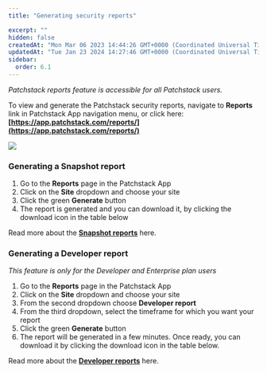 ```yaml
---
title: "Generating security reports"

excerpt: ""
hidden: false
createdAt: "Mon Mar 06 2023 14:44:26 GMT+0000 (Coordinated Universal Time)"
updatedAt: "Tue Jan 23 2024 14:27:46 GMT+0000 (Coordinated Universal Time)"
sidebar:
  order: 6.1
---
```

_Patchstack reports feature is accessible for all Patchstack users._

To view and generate the Patchstack security reports, navigate to **Reports** link in Patchstack App navigation menu, or click here: 
**[https://app.patchstack.com/reports/](https://app.patchstack.com/reports/)**

![](@images/patchstack-reports.png)

### Generating a Snapshot report

1. Go to the **Reports** page in the Patchstack App
2. Click on the **Site** dropdown and choose your site
3. Click the green **Generate** button
4. The report is generated and you can download it, by clicking the download icon in the table below

Read more about the **[Snapshot reports](/patchstack-app/reports/snapshot-report/)** here.

### Generating a Developer report

_This feature is only for the Developer and Enterprise plan users_

1. Go to the **Reports** page in the Patchstack App
2. Click on the **Site** dropdown and choose your site
3. From the second dropdown choose **Developer report**
4. From the third dropdown, select the timeframe for which you want your report
5. Click the green **Generate** button
6. The report will be generated in a few minutes. Once ready, you can download it by clicking the download icon in the table below.

Read more about the **[Developer reports](/patchstack-app/reports/developer-report/)** here.
